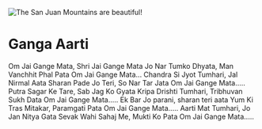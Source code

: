 ![The San Juan Mountains are beautiful!](lib/assets/images/artis/img.png "San Juan Mountains")

# Ganga Aarti

Om Jai Gange Mata, Shri Jai Gange Mata
Jo Nar Tumko Dhyata, Man Vanchhit Phal Pata
Om Jai Gange Mata...
Chandra Si Jyot Tumhari, Jal Nirmal Aata
Sharan Pade Jo Teri, So Nar Tar Jata
Om Jai Gange Mata.....
Putra Sagar Ke Tare, Sab Jag Ko Gyata
Kripa Drishti Tumhari, Tribhuvan Sukh Data
Om Jai Gange Mata.....
Ek Bar Jo parani, sharan teri aata
Yum Ki Tras Mitakar, Paramgati Pata
Om Jai Gange Mata.....
Aarti Mat Tumhari, Jo Jan Nitya Gata
Sevak Wahi Sahaj Me, Mukti Ko Pata
Om Jai Gange Mata.....